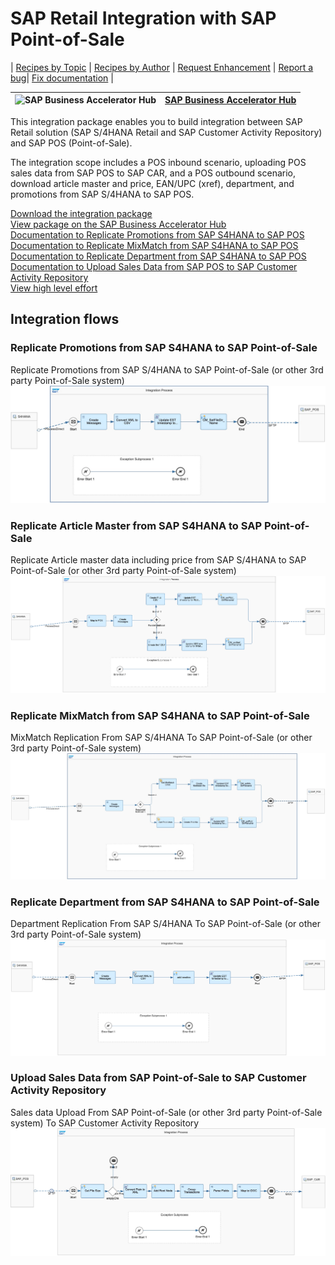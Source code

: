 # SAP Retail Integration with SAP Point-of-Sale

\| [Recipes by Topic](../../readme.md ) \| [Recipes by Author](../../author.md ) \| [Request Enhancement](https://github.com/SAP-samples/cloud-integration-flow/issues/new?assignees=&labels=Recipe%20Fix,enhancement&template=recipe-request.md&title=Improve%20SAP%20Retail%20Integration%20with%20SAP%20Point-of-Sale) \| [Report a bug](https://github.com/SAP-samples/cloud-integration-flow/issues/new?assignees=&labels=Recipe%20Fix,bug&template=bug_report.md&title=Issue%20with%20SAP%20Retail%20Integration%20with%20SAP%20Point-of-Sale)\| [Fix documentation](https://github.com/SAP-samples/cloud-integration-flow/issues/new?assignees=&labels=Recipe%20Fix,documentation&template=bug_report.md&title=Docu%20fix%20SAP%20Retail%20Integration%20with%20SAP%20Point-of-Sale) \|

 ![SAP Business Accelerator Hub](https://github.com/SAPAPIBusinessHub.png?size=50 ) | [SAP Business Accelerator Hub](https://api.sap.com/allcommunity) |
 ----|----|

<p>This integration package enables you to build integration between SAP Retail solution (SAP S/4HANA Retail and SAP Customer Activity Repository) and SAP POS (Point-of-Sale).</p>
<p>The integration scope includes a POS inbound scenario, uploading POS sales data from SAP POS to SAP CAR, and a POS outbound scenario, download article master and price, EAN/UPC (xref), department, and promotions from SAP S/4HANA to SAP POS.</p>

[Download the integration package](SAPRetailIntegrationwithSAPPoint-of-Sale.zip)\
[View package on the SAP Business Accelerator Hub](https://api.sap.com/package/SAPRetailIntegrationwithSAPPOS)\
[Documentation to Replicate Promotions from SAP S4HANA to SAP POS](Replicate_Promotions_from_SAP_S4HANA_to_POS.pdf)\
[Documentation to Replicate MixMatch from SAP S4HANA to SAP POS](Replicate_MixMatch_from_SAP_S4HANA_to_POS.pdf)\
[Documentation to Replicate Department from SAP S4HANA to SAP POS](Replicate_Department_from_SAP_S4HANA_to_POS.pdf)\
[Documentation to Upload Sales Data from SAP POS to SAP Customer Activity Repository](Upload_Sales_Data_from_SAP_Point-of-Sale_to_SAP_Customer_Activity_Repository.pdf)\
[View high level effort](effort.md)

 ## Integration flows
### Replicate Promotions from SAP S4HANA to SAP Point-of-Sale
Replicate Promotions from SAP S/4HANA to SAP Point-of-Sale (or other 3rd party Point-of-Sale system) \
 ![input-image](Replicate_Promotions_from_S4HANA_to_POS.jpg)
### Replicate Article Master from SAP S4HANA to SAP Point-of-Sale
 Replicate Article master data including price from SAP S/4HANA to SAP Point-of-Sale (or other 3rd party Point-of-Sale system) \
 ![input-image](Replicate_ArticleMaster_from_S4HANA_to_POS.png)
### Replicate MixMatch from SAP S4HANA to SAP Point-of-Sale
MixMatch Replication From SAP S/4HANA To SAP Point-of-Sale (or other 3rd party Point-of-Sale system) \
 ![input-image](Replicate_MixMatch_from_S4HANA_to_POS.jpg)
### Replicate Department from SAP S4HANA to SAP Point-of-Sale
 Department Replication From SAP S/4HANA To SAP Point-of-Sale (or other 3rd party Point-of-Sale system) \
 ![input-image](Replicate_Department_from_S4HANA_to_POS.png)
### Upload Sales Data from SAP Point-of-Sale to SAP Customer Activity Repository
Sales data Upload From SAP Point-of-Sale (or other 3rd party Point-of-Sale system) To SAP Customer Activity Repository \
 ![input-image](Upload_SalesData_from_POS_to_SAPCAR.jpg)
